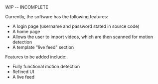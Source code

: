 *WIP* -- INCOMPLETE

Currently, the software has the following features:

- A login page (username and password stated in source code)
- A home page
- Allows the user to import videos, which are then scanned for motion detection
- A template "live feed" section

Features to be added include:
- Fully functional motion detection
- Refined UI
- A live feed
